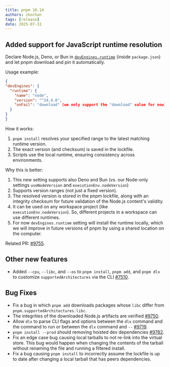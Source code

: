 ```yaml
---
title: pnpm 10.14
authors: zkochan
tags: [release]
date: 2025-07-31
---
```


## Added support for JavaScript runtime resolution

Declare Node.js, Deno, or Bun in [`devEngines.runtime`](https://github.com/openjs-foundation/package-metadata-interoperability-collab-space/issues/15) (inside `package.json`) and let pnpm download and pin it automatically.

Usage example:

```json
{
"devEngines": {
  "runtime": {
    "name": "node",
    "version": "^24.4.0",
    "onFail": "download" (we only support the "download" value for now)
  }
}
}
```

How it works:

1. `pnpm install` resolves your specified range to the latest matching runtime version.
1. The exact version (and checksum) is saved in the lockfile.
1. Scripts use the local runtime, ensuring consistency across environments.

Why this is better:

1. This new setting supports also Deno and Bun (vs. our Node-only settings `useNodeVersion` and `executionEnv.nodeVersion`)
1. Supports version ranges (not just a fixed version).
1. The resolved version is stored in the pnpm lockfile, along with an integrity checksum for future validation of the Node.js content's validity.
1. It can be used on any workspace project (like `executionEnv.nodeVersion`). So, different projects in a workspace can use different runtimes.
1. For now `devEngines.runtime` setting will install the runtime locally, which we will improve in future versions of pnpm by using a shared location on the computer.

Related PR: [#9755](https://github.com/pnpm/pnpm/pull/9755).

## Other new features

- Added `--cpu`, `--libc`, and `--os` to `pnpm install`, `pnpm add`, and `pnpm dlx` to customize `supportedArchitectures` via the CLI [#7510](https://github.com/pnpm/pnpm/issues/7510).

## Bug Fixes

- Fix a bug in which `pnpm add` downloads packages whose `libc` differ from `pnpm.supportedArchitectures.libc`.
- The integrities of the downloaded Node.js artifacts are verified [#9750](https://github.com/pnpm/pnpm/pull/9750).
- Allow `dlx` to parse CLI flags and options between the `dlx` command and the command to run or between the `dlx` command and `--` [#9719](https://github.com/pnpm/pnpm/issues/9719).
- `pnpm install --prod` should removing hoisted dev dependencies [#9782](https://github.com/pnpm/pnpm/issues/9782).
- Fix an edge case bug causing local tarballs to not re-link into the virtual store. This bug would happen when changing the contents of the tarball without renaming the file and running a filtered install.
- Fix a bug causing `pnpm install` to incorrectly assume the lockfile is up to date after changing a local tarball that has peers dependencies.

